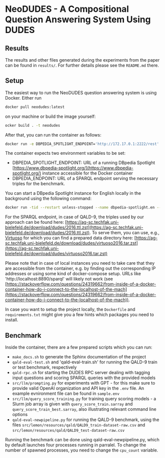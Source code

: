 # NeoDUDES - A Compositional Question Answering System Using DUDES

## Results

The results and other files generated during the experiments from the paper can be found in `results/`. For further details please see the `README.md` there.

## Setup

The easiest way to run the NeoDUDES question answering system is using Docker. Either run 

```bash
docker pull neodudes:latest
``` 

on your machine or build the image yourself:

```bash
ocker build . -t neodudes
``` 

After that, you can run the container as follows:

```bash 
docker run -e DBPEDIA_SPOTLIGHT_ENDPOINT='http://172.17.0.1:2222/rest' -e DBPEDIA_ENDPOINT='http://172.17.0.1:8890/sparql' -it neodudes
```

The container expects two environment variables to be set: 

- DBPEDIA_SPOTLIGHT_ENDPOINT: URL of a running DBpedia Spotlight [https://www.dbpedia-spotlight.org/](https://www.dbpedia-spotlight.org/) instance accessible for the Docker container
- DBPEDIA_ENDPOINT: URL of a SPARQL endpoint serving the necessary triples for the benchmark. 

You can start a DBpedia Spotlight instance for English locally in the background using the following command:

```bash
docker run -tid --restart unless-stopped --name dbpedia-spotlight.en --mount source=spotlight-model,target=/opt/spotlight -p 2222:80 dbpedia/dbpedia-spotlight spotlight.sh en
```

For the SPARQL endpoint, in case of QALD-9, the triples used by our approach can be found here: [https://ag-sc.techfak.uni-bielefeld.de/download/dudes/2016.ttl.zst](https://ag-sc.techfak.uni-bielefeld.de/download/dudes/2016.ttl.zst). To serve them, you can use, e.g., [Virtuoso](https://hub.docker.com/r/openlink/virtuoso-opensource-7) for which you can find a prepared data directory here: [https://ag-sc.techfak.uni-bielefeld.de/download/dudes/virtuoso2016.tar.zst](https://ag-sc.techfak.uni-bielefeld.de/download/dudes/virtuoso2016.tar.zst)

Please note that in case of local instances you need to take care that they are accessible from the container, e.g. by finding out the corresponding IP addresses or using some kind of docker-compose setup. URLs like 'http://localhost:8890/sparql' will likely not work (see [https://stackoverflow.com/questions/24319662/from-inside-of-a-docker-container-how-do-i-connect-to-the-localhost-of-the-mach](https://stackoverflow.com/questions/24319662/from-inside-of-a-docker-container-how-do-i-connect-to-the-localhost-of-the-mach)).

In case you want to setup the project locally, the `Dockerfile` and `requirements.txt` might give you a few hints which packages you need to install.

## Benchmark

Inside the container, there are a few prepared scripts which you can run:

- `make_docs.sh` to generate the Sphinx documentation of the project
- `qald-eval-test.sh` and 'qald-eval-train.sh' for running the QALD-9 train or test benchmark, respectively
- `qald-rpc.sh` for starting the DUDES RPC server dealing with tagging input questions and scoring SPARQL queries with the provided models
- `src/llm/prompting.py` for experiments with GPT - for this make sure to provide valid OpenAI organization and API key in the `.env` file. An example evnironment file can be found in `sample.env`
- `src/llm/query_score_training.py` for training query scoring models - a Slurm job array is given with `query_score_train.sarray` and `query_score_train_best.sarray`, also illustrating relevant command line options
- `qald-eval-newpipeline.py` for running the QALD-9 benchmark, using the files `src/lemon/resources/qald/QALD9_train-dataset-raw.csv` and `src/lemon/resources/qald/QALD9_test-dataset-raw.csv`

Running the benchmark can be done using qald-eval-newpipeline.py, which by default launches four processes running in parralel. To change the number of spawned processes, you need to change the `cpu_count` variable.





